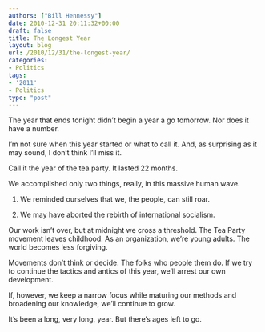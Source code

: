 ```yaml
---
authors: ["Bill Hennessy"]
date: 2010-12-31 20:11:32+00:00
draft: false
title: The Longest Year
layout: blog
url: /2010/12/31/the-longest-year/
categories:
- Politics
tags:
- '2011'
- Politics
type: "post"
---
```


The year that ends tonight didn’t begin a year a go tomorrow. Nor does it have a number.

 

I’m not sure when this year started or what to call it. And, as surprising as it may sound, I don’t think I’ll miss it. 

 

Call it the year of the tea party. It lasted 22 months.

 

We accomplished only two things, really, in this massive human wave.

 

1. We reminded ourselves that we, the people, can still roar.

 

2. We may have aborted the rebirth of international socialism.

 

Our work isn’t over, but at midnight we cross a threshold. The Tea Party movement leaves childhood. As an organization, we’re young adults. The world becomes less forgiving.

 

Movements don’t think or decide. The folks who people them do. If we try to continue the tactics and antics of this year, we’ll arrest our own development.

 

If, however, we keep a narrow focus while maturing our methods and broadening our knowledge, we’ll continue to grow. 

 

It’s been a long, very long, year. But there’s ages left to go. 

